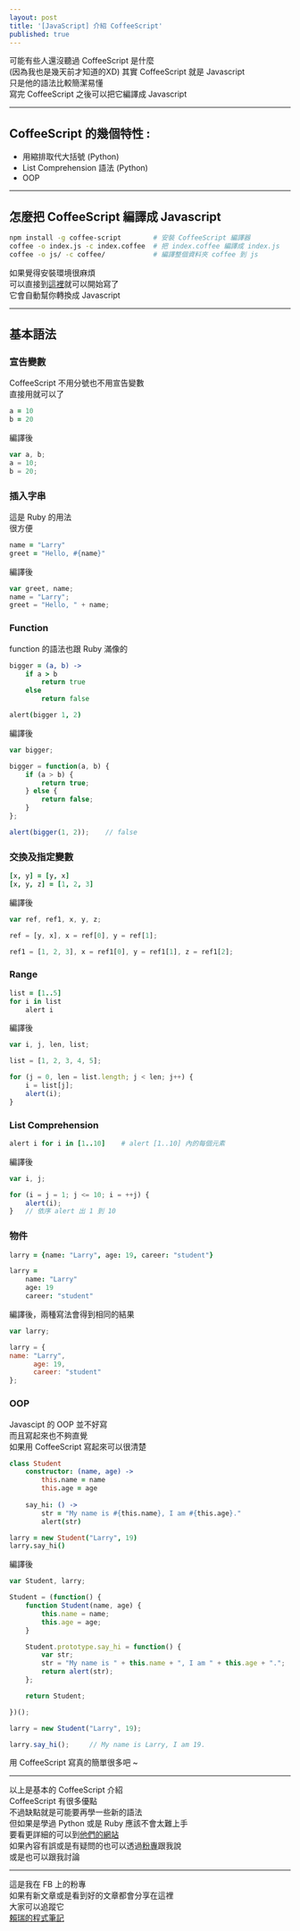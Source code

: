 ```yaml
---
layout: post
title: '[JavaScript] 介紹 CoffeeScript'
published: true
---
```


可能有些人還沒聽過 CoffeeScript 是什麼<br>
(因為我也是幾天前才知道的XD)
其實 CoffeeScript 就是 Javascript<br>
只是他的語法比較簡潔易懂<br>
寫完 CoffeeScript 之後可以把它編譯成 Javascript<br>

---

## CoffeeScript 的幾個特性 :
- 用縮排取代大括號 (Python)
- List Comprehension 語法 (Python)
- OOP

---

## 怎麼把 CoffeeScript 編譯成 Javascript
```bash
npm install -g coffee-script        # 安裝 CoffeeScript 編譯器
coffee -o index.js -c index.coffee  # 把 index.coffee 編譯成 index.js
coffee -o js/ -c coffee/            # 編譯整個資料夾 coffee 到 js
```
如果覺得安裝環境很麻煩<br>
可以直接到<a href="http://coffeescript.org/#try:alert%20%22Hello%20CoffeeScript!%22" target="_blank">這裡</a>就可以開始寫了<br>
它會自動幫你轉換成 Javascript<br>

---

## 基本語法

### 宣告變數
CoffeeScript 不用分號也不用宣告變數<br>
直接用就可以了<br>

```coffeescript
a = 10
b = 20
```

編譯後

```js
var a, b;
a = 10;
b = 20;
```

### 插入字串
這是 Ruby 的用法<br>
很方便<br>

```coffeescript
name = "Larry"
greet = "Hello, #{name}"
```

編譯後

```js
var greet, name;
name = "Larry";
greet = "Hello, " + name;
```

### Function
function 的語法也跟 Ruby 滿像的

```coffeescript
bigger = (a, b) ->
    if a > b
        return true
    else
        return false

alert(bigger 1, 2)
```

編譯後

```js
var bigger;

bigger = function(a, b) {
    if (a > b) {
        return true;
    } else {
        return false;
    }
};

alert(bigger(1, 2));    // false
```

### 交換及指定變數
```coffeescript
[x, y] = [y, x]
[x, y, z] = [1, 2, 3]
```

編譯後

```js
var ref, ref1, x, y, z;

ref = [y, x], x = ref[0], y = ref[1];

ref1 = [1, 2, 3], x = ref1[0], y = ref1[1], z = ref1[2];
```

### Range
```coffeescript
list = [1..5]
for i in list
    alert i
```

編譯後

```js
var i, j, len, list;

list = [1, 2, 3, 4, 5];

for (j = 0, len = list.length; j < len; j++) {
    i = list[j];
    alert(i);
}
```

### List Comprehension
```coffeescript
alert i for i in [1..10]    # alert [1..10] 內的每個元素
```

編譯後

```js
var i, j;

for (i = j = 1; j <= 10; i = ++j) {
    alert(i);
}   // 依序 alert 出 1 到 10
```

### 物件

```coffeescript
larry = {name: "Larry", age: 19, career: "student"}

larry =
    name: "Larry"
    age: 19
    career: "student"
```

編譯後，兩種寫法會得到相同的結果

```js
var larry;

larry = {
name: "Larry",
      age: 19,
      career: "student"
};
```

### OOP
Javascipt 的 OOP 並不好寫<br>
而且寫起來也不夠直覺<br>
如果用 CoffeeScript 寫起來可以很清楚<br>

```coffeescript
class Student
    constructor: (name, age) ->
        this.name = name
        this.age = age
    
    say_hi: () ->
        str = "My name is #{this.name}, I am #{this.age}."
        alert(str)

larry = new Student("Larry", 19)
larry.say_hi()
```

編譯後

```js
var Student, larry;

Student = (function() {
    function Student(name, age) {
        this.name = name;
        this.age = age;
    }

    Student.prototype.say_hi = function() {
        var str;
        str = "My name is " + this.name + ", I am " + this.age + ".";
        return alert(str);
    };

    return Student;

})();

larry = new Student("Larry", 19);

larry.say_hi();     // My name is Larry, I am 19.
```

用 CoffeeScript 寫真的簡單很多吧 ~<br>

---

以上是基本的 CoffeeScript 介紹<br>
CoffeeScript 有很多優點<br>
不過缺點就是可能要再學一些新的語法<br>
但如果是學過 Python 或是 Ruby 應該不會太難上手<br>
要看更詳細的可以到<a href="http://coffeescript.org/#try:alert%20%22Hello%20CoffeeScript!%22" target="_blank">他們的網站</a><br>
如果內容有誤或是有疑問的也可以透過[粉專](https://www.facebook.com/賴瑞的程式筆記-1755838524703270/)跟我說<br>
或是也可以跟我討論<br>

---
這是我在 FB 上的粉專<br>
如果有新文章或是看到好的文章都會分享在這裡<br>
大家可以追蹤它<br>
[賴瑞的程式筆記](https://www.facebook.com/賴瑞的程式筆記-1755838524703270/)<br>



